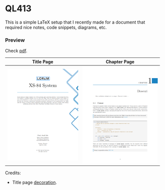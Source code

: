 # QL413

This is a simple LaTeX setup that I recently made for a document that required nice notes, code snippets, diagrams, etc.

### Preview

Check [pdf](preview/main.pdf).

|         Title Page          |         Chapter Page          |
| :-------------------------: | :---------------------------: |
| ![](preview/title-page.png) | ![](preview/chapter-page.png) |

Credits:

- Title page [decoration](https://tex.stackexchange.com/a/85989).
